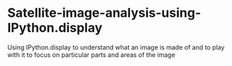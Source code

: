 # Satellite-image-analysis-using-IPython.display
Using IPython.display to understand what an image is made of and to play with it to focus on particular parts and areas of the image
